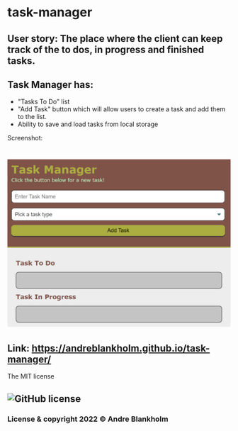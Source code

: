 # task-manager
## User story: The place where the client can keep track of the to dos, in progress and finished tasks.

 ## Task Manager has:
 * "Tasks To Do" list 
 * "Add Task" button which will allow users to create a task and add them to the list.
 * Ability to save and load tasks from local storage

Screenshot:
# <img src="./assets/images/Screenshot 2022-10-20 151957.png"   alt="picture of task-manager app">


## Link: https://andreblankholm.github.io/task-manager/

The MIT license 
## ![GitHub license](https://img.shields.io/badge/license-MIT-blue.svg)
### License & copyright 2022 © Andre Blankholm
